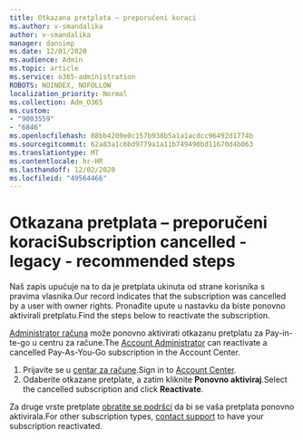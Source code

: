 ```yaml
---
title: Otkazana pretplata – preporučeni koraci
ms.author: v-smandalika
author: v-smandalika
manager: dansimp
ms.date: 12/01/2020
ms.audience: Admin
ms.topic: article
ms.service: o365-administration
ROBOTS: NOINDEX, NOFOLLOW
localization_priority: Normal
ms.collection: Adm_O365
ms.custom:
- "9003559"
- "6846"
ms.openlocfilehash: 88bb4209e0c157b938b5a1a1acdcc96492d1774b
ms.sourcegitcommit: 62a83a1c6bd9779a1a11b749490bd11670d4b063
ms.translationtype: MT
ms.contentlocale: hr-HR
ms.lasthandoff: 12/02/2020
ms.locfileid: "49564466"
---
```

# <a name="subscription-cancelled---legacy---recommended-steps"></a><span data-ttu-id="4e863-102">Otkazana pretplata – preporučeni koraci</span><span class="sxs-lookup"><span data-stu-id="4e863-102">Subscription cancelled - legacy - recommended steps</span></span>

<span data-ttu-id="4e863-103">Naš zapis upućuje na to da je pretplata ukinuta od strane korisnika s pravima vlasnika.</span><span class="sxs-lookup"><span data-stu-id="4e863-103">Our record indicates that the subscription was cancelled by a user with owner rights.</span></span> <span data-ttu-id="4e863-104">Pronađite upute u nastavku da biste ponovno aktivirali pretplatu.</span><span class="sxs-lookup"><span data-stu-id="4e863-104">Find the steps below to reactivate the subscription.</span></span>

<span data-ttu-id="4e863-105">[Administrator računa](https://docs.microsoft.com/azure/cost-management-billing/manage/billing-subscription-transfer?WT.mc_id=Portal-Microsoft_Azure_Support#whoisaa) može ponovno aktivirati otkazanu pretplatu za Pay-in-te-go u centru za račune.</span><span class="sxs-lookup"><span data-stu-id="4e863-105">The [Account Administrator](https://docs.microsoft.com/azure/cost-management-billing/manage/billing-subscription-transfer?WT.mc_id=Portal-Microsoft_Azure_Support#whoisaa) can reactivate a cancelled Pay-As-You-Go subscription in the Account Center.</span></span>

1. <span data-ttu-id="4e863-106">Prijavite se u [centar za račune](https://account.azure.com/Subscriptions).</span><span class="sxs-lookup"><span data-stu-id="4e863-106">Sign in to [Account Center](https://account.azure.com/Subscriptions).</span></span>
2. <span data-ttu-id="4e863-107">Odaberite otkazane pretplate, a zatim kliknite **Ponovno aktiviraj**.</span><span class="sxs-lookup"><span data-stu-id="4e863-107">Select the cancelled subscription and click **Reactivate**.</span></span>

<span data-ttu-id="4e863-108">Za druge vrste pretplate [obratite se podršci](https://ms.portal.azure.com/#blade/Microsoft_Azure_Support/HelpAndSupportBlade/overview) da bi se vaša pretplata ponovno aktivirala.</span><span class="sxs-lookup"><span data-stu-id="4e863-108">For other subscription types, [contact support](https://ms.portal.azure.com/#blade/Microsoft_Azure_Support/HelpAndSupportBlade/overview) to have your subscription reactivated.</span></span>
